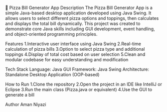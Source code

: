 🍕 Pizza Bill Generator App
Description
The Pizza Bill Generator App is a simple Java-based desktop application developed using Java Swing. It allows users to select different pizza options and toppings, then calculates and displays the total bill dynamically. This project was created to demonstrate core Java skills including GUI development, event handling, and object-oriented programming principles.

Features
1.Interactive user interface using Java Swing
2.Real-time calculation of pizza bills
3.Option to select pizza type and additional toppings
4.Display of total cost based on user selection
5.Clean and modular codebase for easy understanding and modification

Tech Stack
Language: Java
GUI Framework: Java Swing
Architecture: Standalone Desktop Application (OOP-based)

How to Run
1.Clone the repository
2.Open the project in an IDE like IntelliJ or Eclipse
3.Run the main class (Pizza.java or equivalent)
4.Use the GUI to generate a bill

Author
Aman Niyazi
